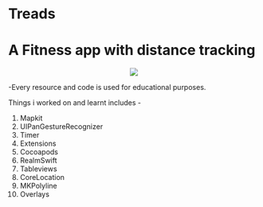 # Treads
# A Fitness app with distance tracking

<p align="center">
<img src="https://img.shields.io/badge/swift-%204%20%7C%204.2%20-blue.svg" />
</p>

-Every resource and code is used for educational purposes.

Things i worked on and learnt includes -
1. Mapkit
2. UIPanGestureRecognizer
3. Timer
4. Extensions
5. Cocoapods
6. RealmSwift
7. Tableviews
8. CoreLocation
9. MKPolyline
10. Overlays
